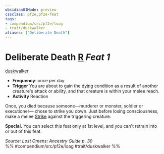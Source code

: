 ```yaml
---
obsidianUIMode: preview
cssclass: pf2e,pf2e-feat
tags:
- compendium/src/pf2e/loag
- trait/duskwalker
aliases: ["Deliberate Death"]
---
```

# Deliberate Death  [R](../../rules/core-rulebook/chapter-9-playing-the-game.md#Actions "Reaction") *Feat 1*  
[duskwalker](../../rules/traits/duskwalker-apg.md)  

- **Frequency**: once per day
- **Trigger** You are about to gain the [dying](../../rules/conditions.md#Dying) condition as a result of another creature's attack or ability, and that creature is within your melee reach.
- **Activity** Reaction

Once, you died because someone—murderer or monster, soldier or executioner— chose to strike you down. Just before losing consciousness, make a melee [Strike](../../rules/actions/strike.md) against the triggering creature.

**Special.** You can select this feat only at 1st level, and you can't retrain into or out of this feat.

*Source: Lost Omens: Ancestry Guide p. 30*  
%% #compendium/src/pf2e/loag #trait/duskwalker %%